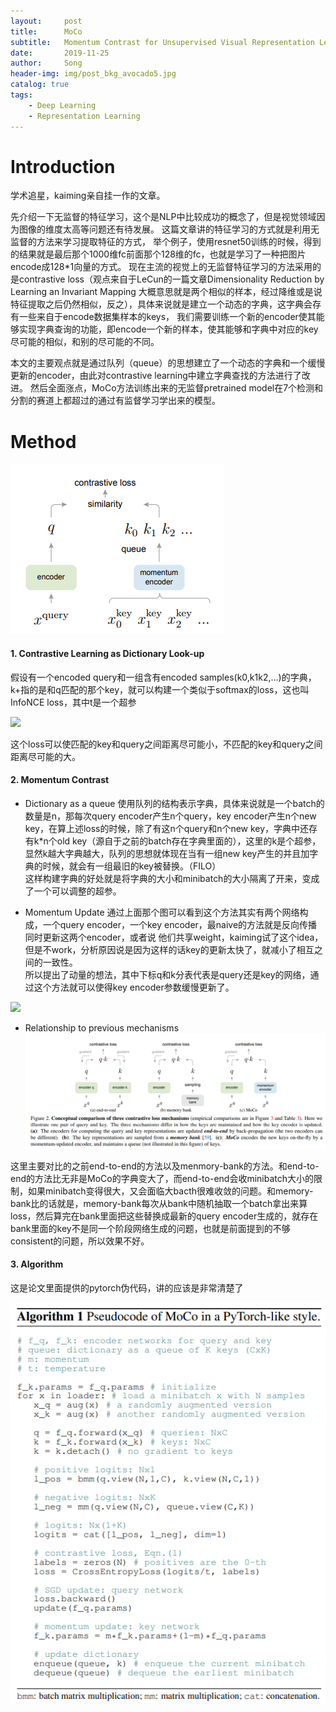 ```yaml
---
layout:     post
title:      MoCo
subtitle:   Momentum Contrast for Unsupervised Visual Representation Learning
date:       2019-11-25
author:     Song
header-img: img/post_bkg_avocado5.jpg
catalog: true
tags:
    - Deep Learning
    - Representation Learning
---
```


# Introduction
学术追星，kaiming亲自挂一作的文章。

先介绍一下无监督的特征学习，这个是NLP中比较成功的概念了，但是视觉领域因为图像的维度太高等问题还有待发展。
这篇文章讲的特征学习的方式就是利用无监督的方法来学习提取特征的方式，
举个例子，使用resnet50训练的时候，得到的结果就是最后那个1000维fc前面那个128维的fc，也就是学习了一种把图片encode成128\*1向量的方式。 
现在主流的视觉上的无监督特征学习的方法采用的是contrastive loss（观点来自于LeCun的一篇文章Dimensionality Reduction by Learning an Invariant Mapping 
大概意思就是两个相似的样本，经过降维或是说特征提取之后仍然相似，反之），具体来说就是建立一个动态的字典，这字典会存有一些来自于encode数据集样本的keys，
我们需要训练一个新的encoder使其能够实现字典查询的功能，即encode一个新的样本，使其能够和字典中对应的key尽可能的相似，和别的尽可能的不同。

本文的主要观点就是通过队列（queue）的思想建立了一个动态的字典和一个缓慢更新的encoder，由此对contrastive learning中建立字典查找的方法进行了改进。
然后全面涨点，MoCo方法训练出来的无监督pretrained model在7个检测和分割的赛道上都超过的通过有监督学习学出来的模型。

# Method
![](/img/moco/moco.png)
#### 1. Contrastive Learning as Dictionary Look-up
假设有一个encoded query和一组含有encoded samples(k0,k1k2,...)的字典，k+指的是和q匹配的那个key，就可以构建一个类似于softmax的loss，这也叫InfoNCE loss，其中t是一个超参

![](https://cdn.mathpix.com/snip/images/DP_wYoAUAxVkZLfH-v_q9WH3ULLqmNZ091FDAlxdrz4.original.fullsize.png)

这个loss可以使匹配的key和query之间距离尽可能小，不匹配的key和query之间距离尽可能的大。

#### 2. Momentum Contrast

- Dictionary as a queue
使用队列的结构表示字典，具体来说就是一个batch的数量是n，那每次query encoder产生n个query，key encoder产生n个new key，在算上述loss的时候，除了有这n个query和n个new key，字典中还存有k\*n个old key（源自于之前的batch存在字典里面的），这里的k是个超参，显然k越大字典越大，队列的思想就体现在当有一组new key产生的并且加字典的时候，就会有一组最旧的key被替换。（FILO）  
这样构建字典的好处就是将字典的大小和minibatch的大小隔离了开来，变成了一个可以调整的超参。

- Momentum Update
通过上面那个图可以看到这个方法其实有两个网络构成，一个query encoder，一个key encoder，最naive的方法就是反向传播同时更新这两个encoder，或者说
他们共享weight，kaiming试了这个idea，但是不work，分析原因说是因为这样的话key的更新太快了，就减小了相互之间的一致性。  
所以提出了动量的想法，其中下标q和k分表代表是query还是key的网络，通过这个方法就可以使得key encoder参数缓慢更新了。

![](https://cdn.mathpix.com/snip/images/Mgo-CmJBi6AU2INC4zkhD1NNM72Vq_jvp25qrdMYctQ.original.fullsize.png)

- Relationship to previous mechanisms
![](/img/moco/contrast.png)

这里主要对比的之前end-to-end的方法以及menmory-bank的方法。和end-to-end的方法比无非是MoCo的字典变大了，而end-to-end会收minibatch大小的限制，如果minibatch变得很大，又会面临大bacth很难收敛的问题。和memory-bank比的话就是，memory-bank每次从bank中随机抽取一个batch拿出来算loss，然后算完在bank里面把这些替换成最新的query encoder生成的，就存在bank里面的key不是同一个阶段网络生成的问题，也就是前面提到的不够consistent的问题，所以效果不好。

#### 3. Algorithm
这是论文里面提供的pytorch伪代码，讲的应该是非常清楚了

![](/img/moco/algorithm.png)
